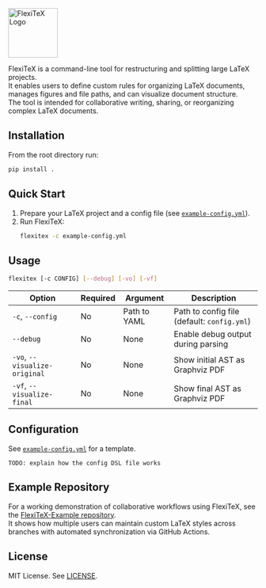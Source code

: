 <picture>
  <source media="(prefers-color-scheme: dark)" srcset="https://raw.githubusercontent.com/wtb04/FlexiTeX/refs/heads/main/misc/FlexiTeX-light.svg">
  <source media="(prefers-color-scheme: light)" srcset="https://raw.githubusercontent.com/wtb04/FlexiTeX/refs/heads/main/misc/FlexiTeX-dark.svg">
  <img alt="FlexiTeX Logo" height="100">
</picture>

FlexiTeX is a command-line tool for restructuring and splitting large LaTeX projects.  
It enables users to define custom rules for organizing LaTeX documents, manages figures and file paths, and can visualize document structure.  
The tool is intended for collaborative writing, sharing, or reorganizing complex LaTeX documents.

## Installation

From the root directory run:

```sh
pip install .
```

## Quick Start

1. Prepare your LaTeX project and a config file (see [`example-config.yml`](example-config.yml)).
2. Run FlexiTeX:
    ```sh
    flexitex -c example-config.yml
    ```

## Usage

```sh
flexitex [-c CONFIG] [--debug] [-vo] [-vf]
```

| Option                        | Required | Argument     | Description                                 |
| ----------------------------- | -------- | ------------ | ------------------------------------------- |
| `-c`, `--config`              | No       | Path to YAML | Path to config file (default: `config.yml`) |
| `--debug`                     | No       | None         | Enable debug output during parsing          |
| `-vo`, `--visualize-original` | No       | None         | Show initial AST as Graphviz PDF            |
| `-vf`, `--visualize-final`    | No       | None         | Show final AST as Graphviz PDF              |

## Configuration

See [`example-config.yml`](example-config.yml) for a template.

`TODO: explain how the config DSL file works`

## Example Repository

For a working demonstration of collaborative workflows using FlexiTeX, see the [FlexiTeX-Example repository](https://github.com/wtb04/FlexiTeX-Example).  
It shows how multiple users can maintain custom LaTeX styles across branches with automated synchronization via GitHub Actions.

## License

MIT License. See [LICENSE](LICENSE).
